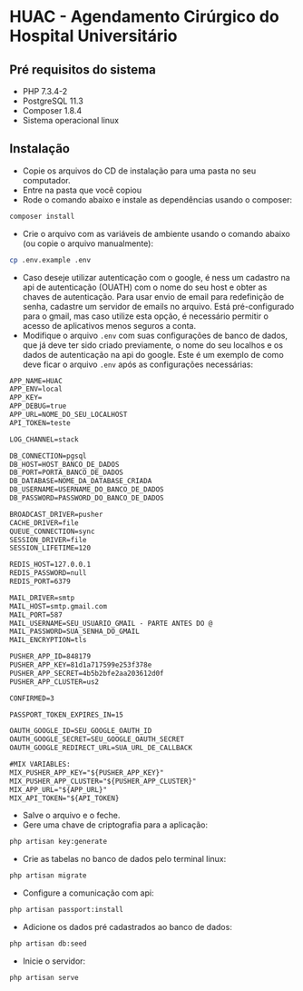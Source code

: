 # HUAC - Agendamento Cirúrgico do Hospital Universitário

## Pré requisitos do sistema
- PHP 7.3.4-2
- PostgreSQL 11.3
- Composer 1.8.4
- Sistema operacional linux

## Instalação
- Copie os arquivos do CD de instalação para uma pasta no seu computador.
- Entre na pasta que você copiou 
- Rode o comando abaixo e instale as dependências usando o composer: 
```bash
composer install
```
- Crie o arquivo com as variáveis de ambiente usando o comando abaixo (ou copie o arquivo manualmente): 
```bash
cp .env.example .env
```
- Caso deseje utilizar autenticação com o google, é ness um cadastro na api de autenticação (OUATH)
com o nome do seu host e obter as chaves de autenticação.
Para usar envio de email para redefinição de senha, cadastre um servidor de emails no arquivo.
Está pré-configurado para o gmail, mas caso utilize esta opção, é necessário permitir o acesso de aplicativos menos seguros a conta.
- Modifique o arquivo `.env` com suas configurações de banco de dados, que já deve ter sido criado previamente,
o nome do seu localhos e os dados de autenticação na api do google.
Este é um exemplo de como deve ficar o arquivo `.env` após as configurações necessárias:

```txt
APP_NAME=HUAC
APP_ENV=local
APP_KEY=
APP_DEBUG=true
APP_URL=NOME_DO_SEU_LOCALHOST
API_TOKEN=teste

LOG_CHANNEL=stack

DB_CONNECTION=pgsql
DB_HOST=HOST_BANCO_DE_DADOS
DB_PORT=PORTA_BANCO_DE_DADOS
DB_DATABASE=NOME_DA_DATABASE_CRIADA
DB_USERNAME=USERNAME_DO_BANCO_DE_DADOS
DB_PASSWORD=PASSWORD_DO_BANCO_DE_DADOS

BROADCAST_DRIVER=pusher
CACHE_DRIVER=file
QUEUE_CONNECTION=sync
SESSION_DRIVER=file
SESSION_LIFETIME=120

REDIS_HOST=127.0.0.1
REDIS_PASSWORD=null
REDIS_PORT=6379

MAIL_DRIVER=smtp
MAIL_HOST=smtp.gmail.com
MAIL_PORT=587
MAIL_USERNAME=SEU_USUARIO_GMAIL - PARTE ANTES DO @
MAIL_PASSWORD=SUA_SENHA_DO_GMAIL
MAIL_ENCRYPTION=tls

PUSHER_APP_ID=848179
PUSHER_APP_KEY=81d1a717599e253f378e
PUSHER_APP_SECRET=4b5b2bfe2aa203612d0f
PUSHER_APP_CLUSTER=us2

CONFIRMED=3

PASSPORT_TOKEN_EXPIRES_IN=15

OAUTH_GOOGLE_ID=SEU_GOOGLE_OAUTH_ID
OAUTH_GOOGLE_SECRET=SEU_GOOGLE_OAUTH_SECRET
OAUTH_GOOGLE_REDIRECT_URL=SUA_URL_DE_CALLBACK

#MIX VARIABLES:
MIX_PUSHER_APP_KEY="${PUSHER_APP_KEY}"
MIX_PUSHER_APP_CLUSTER="${PUSHER_APP_CLUSTER}"
MIX_APP_URL="${APP_URL}"
MIX_API_TOKEN="${API_TOKEN}
```
- Salve o arquivo e o feche.
- Gere uma chave de criptografia para a aplicação: 
```bash
php artisan key:generate
```
- Crie as tabelas no banco de dados pelo terminal linux:
```bash
php artisan migrate
```
- Configure a comunicação com api:
```bash
php artisan passport:install
```
- Adicione os dados pré cadastrados ao banco de dados:
```bash
php artisan db:seed
```
- Inicie o servidor: 
```bash
php artisan serve
```

